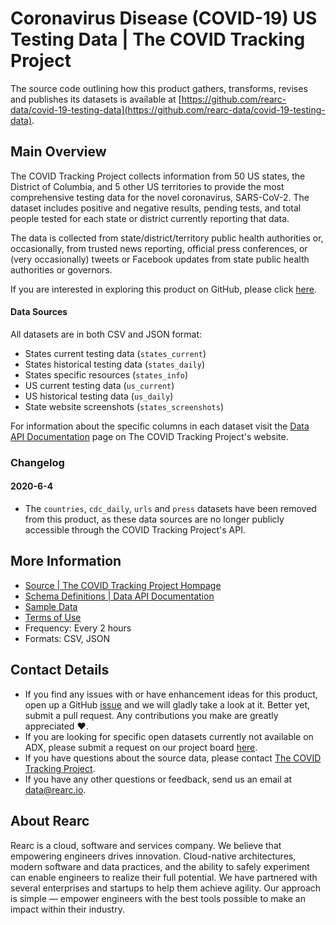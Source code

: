 # Coronavirus Disease (COVID-19) US Testing Data | The COVID Tracking Project

The source code outlining how this product gathers, transforms, revises and publishes its datasets is available at [https://github.com/rearc-data/covid-19-testing-data](https://github.com/rearc-data/covid-19-testing-data).

## Main Overview
The COVID Tracking Project collects information from 50 US states, the District of Columbia, and 5 other US territories to provide the most comprehensive testing data for the novel coronavirus, SARS-CoV-2. The dataset includes positive and negative results, pending tests, and total people tested for each state or district currently reporting that data.

The data is collected from state/district/territory public health authorities or, occasionally, from trusted news reporting, official press conferences, or (very occasionally) tweets or Facebook updates from state public health authorities or governors.

If you are interested in exploring this product on GitHub, please click [here](https://github.com/rearc-data/covid-19-testing-data).

#### Data Sources
All datasets are in both CSV and JSON format:
- States current testing data (`states_current`)
- States historical testing data (`states_daily`)
- States specific resources (`states_info`)
- US current testing data (`us_current`)
- US historical testing data (`us_daily`)
- State website screenshots (`states_screenshots`)

For information about the specific columns in each dataset visit the [Data API Documentation](https://covidtracking.com/api) page on The COVID Tracking Project's website.

### Changelog
#### 2020-6-4
- The `countries`, `cdc_daily`, `urls` and `press` datasets have been removed from this product, as these data sources are no longer publicly accessible through the COVID Tracking Project's API.

## More Information
- [Source | The COVID Tracking Project Hompage](https://covidtracking.com/)  
- [Schema Definitions | Data API Documentation](https://covidtracking.com/api)
- [Sample Data](https://covidtracking.com/data/)   
- [Terms of Use](https://covidtracking.com/license)
- Frequency: Every 2 hours
- Formats: CSV, JSON

## Contact Details
- If you find any issues with or have enhancement ideas for this product, open up a GitHub [issue](https://github.com/rearc-data/covid-19-testing-data/issues) and we will gladly take a look at it. Better yet, submit a pull request. Any contributions you make are greatly appreciated :heart:.
- If you are looking for specific open datasets currently not available on ADX, please submit a request on our project board [here](https://github.com/rearc-data/covid-datasets-aws-data-exchange/projects/1).
- If you have questions about the source data, please contact [The COVID Tracking Project](https://covidtracking.com/contact).
- If you have any other questions or feedback, send us an email at data@rearc.io.

## About Rearc
Rearc is a cloud, software and services company. We believe that empowering engineers drives innovation. Cloud-native architectures, modern software and data practices, and the ability to safely experiment can enable engineers to realize their full potential. We have partnered with several enterprises and startups to help them achieve agility. Our approach is simple — empower engineers with the best tools possible to make an impact within their industry.
